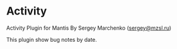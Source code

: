 Activity
================

Activity Plugin for Mantis
By Sergey Marchenko (sergey@mzsl.ru)


This plugin show bug notes by date.
